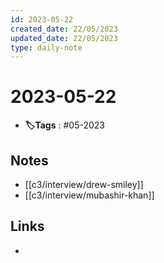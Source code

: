 ```yaml
---
id: 2023-05-22
created_date: 22/05/2023
updated_date: 22/05/2023
type: daily-note
---
```


# 2023-05-22
- **🏷️Tags** : #05-2023  

## Notes
- [[c3/interview/drew-smiley]] 
- [[c3/interview/mubashir-khan]]

## Links
- 